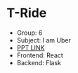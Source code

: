 # T-Ride

* Group: 6
* Subject: I am Uber
* [PPT LINK](https://docs.google.com/presentation/d/1FG-iQDyM9p_I1c0g6058Khn9A8mNElYN0KyC5c5p0GM/edit?usp=sharing)
* Frontend: React
* Backend: Flask
